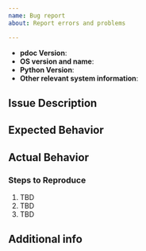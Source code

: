 ```yaml
---
name: Bug report
about: Report errors and problems

---
```


<!--
  Hi there! Thank you for discovering and submitting an issue.

  NOTE: Only submit issues for the Python package "pdoc3"
    The Python package "pdoc" lives elsewhere.
-->

<!-- Please complete the below information to help out the reviewers who respond to this issue -->
- **pdoc Version**:
- **OS version and name**:
- **Python Version**:
- **Other relevant system information**:
<!-- ^ are you using a virtual environment, what did you use to install Python, etc. -->

## Issue Description
<!-- Now feel free to write your issue, but please be descriptive! Thanks again 🙌 ❤️ -->


## Expected Behavior


## Actual Behavior


### Steps to Reproduce

1. TBD
2. TBD
3. TBD

## Additional info

